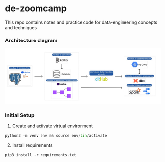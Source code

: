 # de-zoomcamp
This repo contains notes and practice code for data-engineering concepts and techniques

### Architecture diagram
![screenshot](0_notes/images/arch_v4_workshops.jpg)


### Initial Setup
1. Create and activate virtual environment
```python
python3 -m venv env && source env/bin/activate
```
2. Install requirements
```python
pip3 install -r requirements.txt
```




